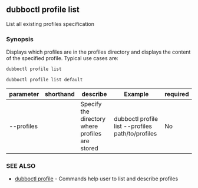 ## dubboctl profile list

List all existing profiles specification

### Synopsis

Displays which profiles are in the profiles directory and displays the content of the specified profile.
Typical use cases are:

```sh
dubboctl profile list

dubboctl profile list default
```

| parameter  | shorthand | describe                                        | Example                                           | required |
|------------|-----------|-------------------------------------------------|---------------------------------------------------|----------|
| --profiles |           | Specify the directory where profiles are stored | dubboctl profile list --profiles path/to/profiles | No       |

### SEE ALSO

* [dubboctl profile](dubboctl_profile.md) - Commands help user to list and describe profiles
